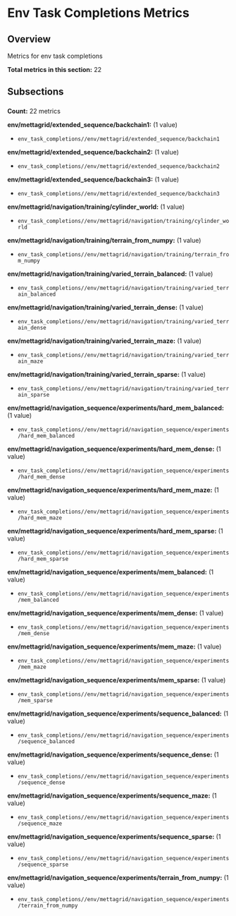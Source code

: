 # Env Task Completions Metrics

## Overview

Metrics for env task completions

**Total metrics in this section:** 22

## Subsections

### 

**Count:** 22 metrics

**env/mettagrid/extended_sequence/backchain1:** (1 value)
- `env_task_completions//env/mettagrid/extended_sequence/backchain1`

**env/mettagrid/extended_sequence/backchain2:** (1 value)
- `env_task_completions//env/mettagrid/extended_sequence/backchain2`

**env/mettagrid/extended_sequence/backchain3:** (1 value)
- `env_task_completions//env/mettagrid/extended_sequence/backchain3`

**env/mettagrid/navigation/training/cylinder_world:** (1 value)
- `env_task_completions//env/mettagrid/navigation/training/cylinder_world`

**env/mettagrid/navigation/training/terrain_from_numpy:** (1 value)
- `env_task_completions//env/mettagrid/navigation/training/terrain_from_numpy`

**env/mettagrid/navigation/training/varied_terrain_balanced:** (1 value)
- `env_task_completions//env/mettagrid/navigation/training/varied_terrain_balanced`

**env/mettagrid/navigation/training/varied_terrain_dense:** (1 value)
- `env_task_completions//env/mettagrid/navigation/training/varied_terrain_dense`

**env/mettagrid/navigation/training/varied_terrain_maze:** (1 value)
- `env_task_completions//env/mettagrid/navigation/training/varied_terrain_maze`

**env/mettagrid/navigation/training/varied_terrain_sparse:** (1 value)
- `env_task_completions//env/mettagrid/navigation/training/varied_terrain_sparse`

**env/mettagrid/navigation_sequence/experiments/hard_mem_balanced:** (1 value)
- `env_task_completions//env/mettagrid/navigation_sequence/experiments/hard_mem_balanced`

**env/mettagrid/navigation_sequence/experiments/hard_mem_dense:** (1 value)
- `env_task_completions//env/mettagrid/navigation_sequence/experiments/hard_mem_dense`

**env/mettagrid/navigation_sequence/experiments/hard_mem_maze:** (1 value)
- `env_task_completions//env/mettagrid/navigation_sequence/experiments/hard_mem_maze`

**env/mettagrid/navigation_sequence/experiments/hard_mem_sparse:** (1 value)
- `env_task_completions//env/mettagrid/navigation_sequence/experiments/hard_mem_sparse`

**env/mettagrid/navigation_sequence/experiments/mem_balanced:** (1 value)
- `env_task_completions//env/mettagrid/navigation_sequence/experiments/mem_balanced`

**env/mettagrid/navigation_sequence/experiments/mem_dense:** (1 value)
- `env_task_completions//env/mettagrid/navigation_sequence/experiments/mem_dense`

**env/mettagrid/navigation_sequence/experiments/mem_maze:** (1 value)
- `env_task_completions//env/mettagrid/navigation_sequence/experiments/mem_maze`

**env/mettagrid/navigation_sequence/experiments/mem_sparse:** (1 value)
- `env_task_completions//env/mettagrid/navigation_sequence/experiments/mem_sparse`

**env/mettagrid/navigation_sequence/experiments/sequence_balanced:** (1 value)
- `env_task_completions//env/mettagrid/navigation_sequence/experiments/sequence_balanced`

**env/mettagrid/navigation_sequence/experiments/sequence_dense:** (1 value)
- `env_task_completions//env/mettagrid/navigation_sequence/experiments/sequence_dense`

**env/mettagrid/navigation_sequence/experiments/sequence_maze:** (1 value)
- `env_task_completions//env/mettagrid/navigation_sequence/experiments/sequence_maze`

**env/mettagrid/navigation_sequence/experiments/sequence_sparse:** (1 value)
- `env_task_completions//env/mettagrid/navigation_sequence/experiments/sequence_sparse`

**env/mettagrid/navigation_sequence/experiments/terrain_from_numpy:** (1 value)
- `env_task_completions//env/mettagrid/navigation_sequence/experiments/terrain_from_numpy`


